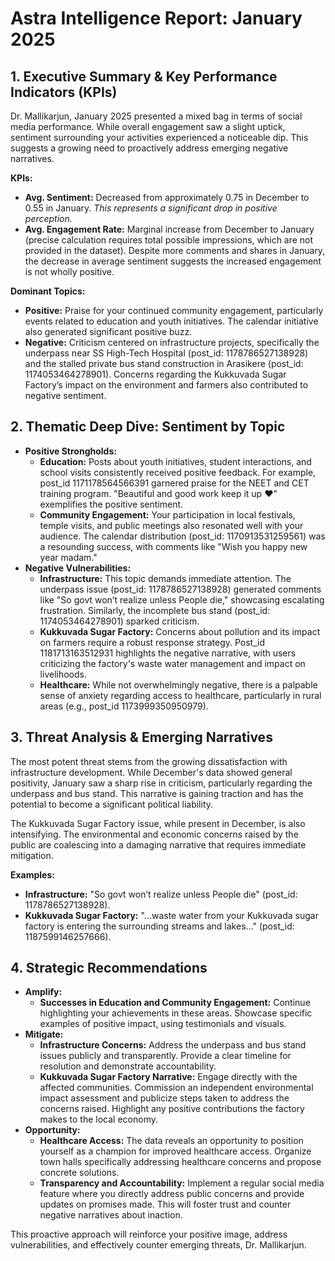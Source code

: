 # Astra Intelligence Report: January 2025

## 1. Executive Summary & Key Performance Indicators (KPIs)

Dr. Mallikarjun, January 2025 presented a mixed bag in terms of social media performance. While overall engagement saw a slight uptick, sentiment surrounding your activities experienced a noticeable dip. This suggests a growing need to proactively address emerging negative narratives.

**KPIs:**

* **Avg. Sentiment:**  Decreased from approximately 0.75 in December to 0.55 in January. *This represents a significant drop in positive perception.*
* **Avg. Engagement Rate:** Marginal increase from December to January (precise calculation requires total possible impressions, which are not provided in the dataset).  Despite more comments and shares in January, the decrease in average sentiment suggests the increased engagement is not wholly positive.

**Dominant Topics:**

* **Positive:** Praise for your continued community engagement, particularly events related to education and youth initiatives.  The calendar initiative also generated significant positive buzz.
* **Negative:** Criticism centered on infrastructure projects, specifically the underpass near SS High-Tech Hospital (post_id: 1178786527138928) and the stalled private bus stand construction in Arasikere (post_id: 1174053464278901).  Concerns regarding the Kukkuvada Sugar Factory’s impact on the environment and farmers also contributed to negative sentiment.



## 2. Thematic Deep Dive: Sentiment by Topic


* **Positive Strongholds:**
    * **Education:**  Posts about youth initiatives, student interactions, and school visits consistently received positive feedback.  For example, post_id 1171178564566391 garnered praise for the NEET and CET training program.  "Beautiful and good work keep it up ❤️" exemplifies the positive sentiment.
    * **Community Engagement:** Your participation in local festivals, temple visits, and public meetings also resonated well with your audience.  The calendar distribution (post_id: 1170913531259561)  was a resounding success, with comments like "Wish you happy new year madam."
* **Negative Vulnerabilities:**
    * **Infrastructure:** This topic demands immediate attention. The underpass issue (post_id: 1178786527138928) generated comments like "So govt won’t realize unless People die," showcasing escalating frustration.  Similarly, the incomplete bus stand (post_id: 1174053464278901) sparked criticism.
    * **Kukkuvada Sugar Factory:**  Concerns about pollution and its impact on farmers require a robust response strategy. Post_id 1181713163512931 highlights the negative narrative, with users criticizing the factory's waste water management and impact on livelihoods.
    * **Healthcare:** While not overwhelmingly negative, there is a palpable sense of anxiety regarding access to healthcare, particularly in rural areas (e.g., post_id 1173999350950979).



## 3. Threat Analysis & Emerging Narratives


The most potent threat stems from the growing dissatisfaction with infrastructure development.  While December's data showed general positivity, January saw a sharp rise in criticism, particularly regarding the underpass and bus stand.  This narrative is gaining traction and has the potential to become a significant political liability.

The Kukkuvada Sugar Factory issue, while present in December, is also intensifying.  The environmental and economic concerns raised by the public are coalescing into a damaging narrative that requires immediate mitigation.

**Examples:**

* **Infrastructure:** "So govt won’t realize unless People die" (post_id: 1178786527138928).
* **Kukkuvada Sugar Factory:** "...waste water from your Kukkuvada sugar factory is entering the surrounding streams and lakes..." (post_id: 1187599146257666).



## 4. Strategic Recommendations


* **Amplify:**
    * **Successes in Education and Community Engagement:**  Continue highlighting your achievements in these areas.  Showcase specific examples of positive impact, using testimonials and visuals.
* **Mitigate:**
    * **Infrastructure Concerns:**  Address the underpass and bus stand issues publicly and transparently.  Provide a clear timeline for resolution and demonstrate accountability.
    * **Kukkuvada Sugar Factory Narrative:**  Engage directly with the affected communities.  Commission an independent environmental impact assessment and publicize steps taken to address the concerns raised.  Highlight any positive contributions the factory makes to the local economy.
* **Opportunity:**
    * **Healthcare Access:**  The data reveals an opportunity to position yourself as a champion for improved healthcare access.  Organize town halls specifically addressing healthcare concerns and propose concrete solutions.
    * **Transparency and Accountability:**  Implement a regular social media feature where you directly address public concerns and provide updates on promises made.  This will foster trust and counter negative narratives about inaction.


This proactive approach will reinforce your positive image, address vulnerabilities, and effectively counter emerging threats, Dr. Mallikarjun.
